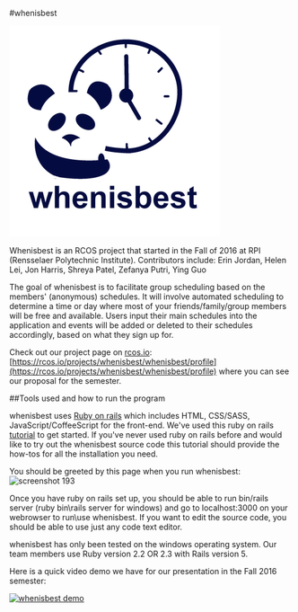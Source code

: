 #whenisbest

![whenisbest logo](/rsz_whenisbest_-_logo.png)

Whenisbest is an RCOS project that started in the Fall of 2016 at RPI (Rensselaer Polytechnic Institute).
Contributors include: Erin Jordan, Helen Lei, Jon Harris, Shreya Patel, Zefanya Putri, Ying Guo

The goal of whenisbest is to facilitate group scheduling based on the members' (anonymous) schedules. It will involve automated scheduling to determine a time or day where most of your friends/family/group members will be free and available. Users input their main schedules into the application and events will be added or deleted to their schedules accordingly, based on what they sign up for.

Check out our project page on [rcos.io](rcos.io): [https://rcos.io/projects/whenisbest/whenisbest/profile](https://rcos.io/projects/whenisbest/whenisbest/profile) where you can see our proposal for the semester.

##Tools used and how to run the program

whenisbest uses [Ruby on rails](http://rubyonrails.org/) which includes HTML, CSS/SASS, JavaScript/CoffeeScript for the front-end.
We've used this ruby on rails [tutorial](http://guides.rubyonrails.org/getting_started.html) to get started. If you've never used ruby on rails before and would like to try out the whenisbest source code this tutorial should provide the how-tos for all the installation you need. 

You should be greeted by this page when you run whenisbest:
![screenshot 193](https://cloud.githubusercontent.com/assets/16448052/23838060/dfd5ca64-0767-11e7-8f8f-95b60c516a86.png)

Once you have ruby on rails set up, you should be able to run bin/rails server (ruby bin\rails server for windows) and go to localhost:3000 on your webrowser to run\use whenisbest. If you want to edit the source code, you should be able to use just any code text editor. 

whenisbest has only been tested on the windows operating system. Our team members use Ruby version 2.2 OR 2.3 with Rails version 5.

Here is a quick video demo we have for our presentation in the Fall 2016 semester:

[![whenisbest demo](https://cloud.githubusercontent.com/assets/16448052/23838214/9e9746ac-0769-11e7-8ef3-c571ab0feef3.png)](https://www.youtube.com/watch?v=io-i1woZy-0)
